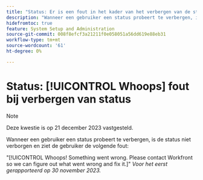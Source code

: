 ```yaml
---
title: "Status: Er is een fout in het kader van het verbergen van de status"
description: "Wanneer een gebruiker een status probeert te verbergen, is de status niet verborgen en ziet de gebruiker de fout."
hidefromtoc: true
feature: System Setup and Administration
source-git-commit: 008f8efcf3a21211f0e058051a56dd619e88eb31
workflow-type: tm+mt
source-wordcount: '61'
ht-degree: 0%

---
```



# Status: [!UICONTROL Whoops] fout bij verbergen van status

>[!NOTE]
>
>Deze kwestie is op 21 december 2023 vastgesteld.

Wanneer een gebruiker een status probeert te verbergen, is de status niet verborgen en ziet de gebruiker de volgende fout:

&quot;[!UICONTROL Whoops! Something went wrong. Please contact Workfront so we can figure out what went wrong and fix it.]&quot;
_Voor het eerst gerapporteerd op 30 november 2023._
